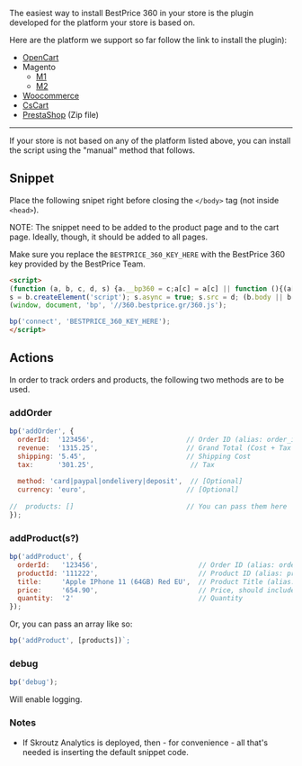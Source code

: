 The easiest way to install BestPrice 360 in your store is the plugin developed for the platform your store is based on.

Here are the platform we support so far follow the link to install the plugin):

- [OpenCart](https://www.opencart.com/index.php?route=marketplace/extension/info&extension_id=38118&filter_member=bestpricegr)
- Magento
  - [M1](https://marketplace.magento.com/bestprice-bestprice-analytics.html)
  - [M2](https://marketplace.magento.com/bestprice-bestpriceanalytics.html)
- [Woocommerce](https://wordpress.org/plugins/bestprice-analytics-integration/)
- [CsCart](https://marketplace.cs-cart.com/bestprice-analytics-360.html)
- [PrestaShop](https://www.bestprice.gr/public/assets/360/prestashop_bestpriceanalytics-1.6.x-1.7.x-1.0.2.zip) (Zip file)

----

If your store is not based on any of the platform listed above, you can install the script using the "manual" method that follows.

## Snippet

Place the following snipet right before closing the `</body>` tag (not inside `<head>`).

NOTE: The snippet need to be added to the product page and to the cart page. Ideally, though, it should be added to all pages.

Make sure you replace the `BESTPRICE_360_KEY_HERE` with the BestPrice 360 key provided by the BestPrice Team.


```html
<script>
(function (a, b, c, d, s) {a.__bp360 = c;a[c] = a[c] || function (){(a[c].q = a[c].q || []).push(arguments);};
s = b.createElement('script'); s.async = true; s.src = d; (b.body || b.head).appendChild(s);})
(window, document, 'bp', '//360.bestprice.gr/360.js');

bp('connect', 'BESTPRICE_360_KEY_HERE');
</script>
```

## Actions

In order to track orders and products, the following two methods are to be used.

### addOrder
```js
bp('addOrder', {
  orderId:  '123456',                       // Order ID (alias: order_id)           [Required] 
  revenue:  '1315.25',                      // Grand Total (Cost + Tax + Shipping)  [Required]
  shipping: '5.45',                         // Shipping Cost                        [Required]
  tax:      '301.25',                        // Tax                                  [Required]
  
  method: 'card|paypal|ondelivery|deposit',  // [Optional]
  currency: 'euro',                         // [Optional]
  
//  products: []                            // You can pass them here
});
```

### addProduct(s?)
```js
bp('addProduct', {
  orderId:   '123456',                         // Order ID (alias: order_id)      [Required]
  productId: '111222',                         // Product ID (alias: product_id)  [Required]
  title:     'Apple IPhone 11 (64GB) Red EU',  // Product Title (alias: name)     [Required]
  price:     '654.90',                         // Price, should include tax       [Required]
  quantity:  '2'                               // Quantity                        [Required]
});
```
Or, you can pass an array like so:

```js
bp('addProduct', [products])`;
```

### debug

```js
bp('debug');
```

Will enable logging.

### Notes
- If Skroutz Analytics is deployed, then - for convenience - all that's needed is inserting the default snippet code.

